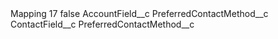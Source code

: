 <?xml version="1.0" encoding="UTF-8"?>
<CustomMetadata xmlns="http://soap.sforce.com/2006/04/metadata" xmlns:xsi="http://www.w3.org/2001/XMLSchema-instance" xmlns:xsd="http://www.w3.org/2001/XMLSchema">
    <label>Mapping 17</label>
    <protected>false</protected>
    <values>
        <field>AccountField__c</field>
        <value xsi:type="xsd:string">PreferredContactMethod__c</value>
    </values>
    <values>
        <field>ContactField__c</field>
        <value xsi:type="xsd:string">PreferredContactMethod__c</value>
    </values>
</CustomMetadata>

